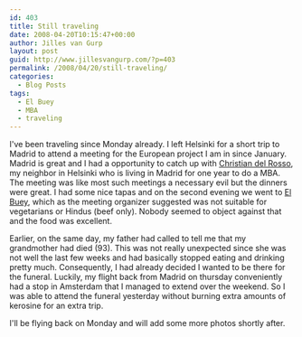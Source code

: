 ```yaml
---
id: 403
title: Still traveling
date: 2008-04-20T10:15:47+00:00
author: Jilles van Gurp
layout: post
guid: http://www.jillesvangurp.com/?p=403
permalink: /2008/04/20/still-traveling/
categories:
  - Blog Posts
tags:
  - El Buey
  - MBA
  - traveling
---
```

I've been traveling since Monday already. I left Helsinki for a short trip to Madrid to attend a meeting for the European project I am in since January. Madrid is great and I had a opportunity to catch up with [Christian del Rosso](http://www.christiandelrosso.org/), my neighbor in Helsinki who is living in Madrid for one year to do a MBA. The meeting was like most such meetings a necessary evil but the dinners were great. I had some nice tapas and on the second evening we went to [El Buey](http://www.restauranteelbuey.com/), which as the meeting organizer suggested was not suitable for vegetarians or Hindus (beef only). Nobody seemed to object against that and the food was excellent.

Earlier, on the same day, my father had called to tell me that my grandmother had died (93). This was not really unexpected since she was not well the last few weeks and had basically stopped eating and drinking pretty much. Consequently, I had already decided I wanted to be there for the funeral. Luckily, my flight back from Madrid on thursday conveniently had a stop in Amsterdam that I managed to extend over the weekend. So I was able to attend the funeral yesterday without burning extra amounts of kerosine for an extra trip.

I'll be flying back on Monday and will add some more photos shortly after.